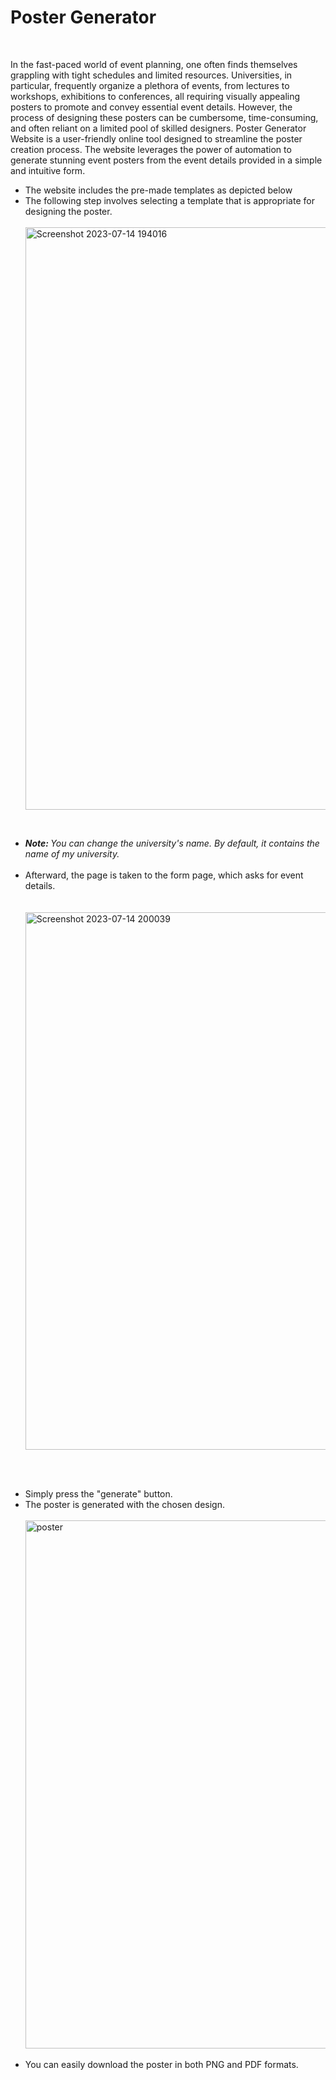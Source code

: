 <h1>Poster Generator</h1><br>

<p>In the fast-paced world of event planning, one often finds themselves grappling with tight schedules and limited resources. Universities, in particular, frequently organize a plethora of events, from lectures to workshops, exhibitions to conferences, all requiring visually appealing posters to promote and convey essential event details. However, the process of designing these posters can be cumbersome, time-consuming, and often reliant on a limited pool of skilled designers.
Poster Generator Website is a user-friendly online tool designed to streamline the poster creation process. The website leverages the power of automation to generate stunning event posters from the event details provided in a simple and intuitive form.</p>

<ul>
	<li>The website includes the pre-made templates as depicted below</li>
	 <li>The following step involves selecting a template that is appropriate for designing the poster.</li><br>
	<img width="932" alt="Screenshot 2023-07-14 194016" src="https://github.com/Vijay-Kumar-Reddy/Poster_Generator/assets/97972519/1a060dbc-a5c6-4e12-b721-af2f125a1fd5">
</ul>
<br>

<ul>
	<li><i><b>Note: </b>You can change the university's name. By default, it contains the name of my university.</i></li><br>
	<li>Afterward, the page is taken to the form page, which asks for event details.</li>
<br><br>
		<img width="860" alt="Screenshot 2023-07-14 200039" src="https://github.com/Vijay-Kumar-Reddy/Poster_Generator/assets/97972519/6bb662e1-384c-44e8-becc-947bc1faefde">
</ul>
<br><br>

<ul>
	<li>Simply press the "generate" button.</li>
	<li>The poster is generated with the chosen design.</li><br>
	<img width="845" alt="poster" src="https://github.com/Vijay-Kumar-Reddy/Poster_Generator/assets/97972519/5823a226-4295-473a-9a30-98bb1a47319b"><br><br>
	 <li>You can easily download the poster in both PNG and PDF formats.</li><br><br>
</ul>
<br><br>


















